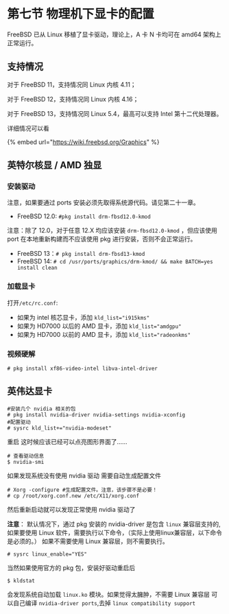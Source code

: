 # 第七节 物理机下显卡的配置

FreeBSD 已从 Linux 移植了显卡驱动，理论上，A 卡 N 卡均可在 amd64 架构上正常运行。

## 支持情况

对于 FreeBSD 11，支持情况同 Linux 内核 4.11；

对于 FreeBSD 12，支持情况同 Linux 内核 4.16；

对于 FreeBSD 13，支持情况同 Linux 5.4，最高可以支持 Intel 第十二代处理器。

详细情况可以看

{% embed url="https://wiki.freebsd.org/Graphics" %}

## 英特尔核显 / AMD 独显

### 安装驱动

注意，如果要通过 ports 安装必须先取得系统源代码。请见第二十一章。

* FreeBSD 12.0: `#pkg install drm-fbsd12.0-kmod`

注意：除了 12.0，对于任意 12.X 均应该安装 `drm-fbsd12.0-kmod` ，但应该使用 port 在本地重新构建而不应该使用 pkg 进行安装，否则不会正常运行。

* FreeBSD 13：`# pkg install drm-fbsd13-kmod`
* FreeBSD 14: `# cd /usr/ports/graphics/drm-kmod/ && make BATCH=yes install clean`&#x20;

### 加载显卡

打开`/etc/rc.conf`:

* 如果为 intel 核芯显卡，添加 `kld_list="i915kms"`
* 如果为 HD7000 以后的 AMD 显卡，添加 `kld_list="amdgpu"`
* 如果为 HD7000 以前的 AMD 显卡，添加 `kld_list="radeonkms"`

### 视频硬解

`# pkg install xf86-video-intel libva-intel-driver`

## 英伟达显卡

```
#安装几个 nvidia 相关的包
# pkg install nvidia-driver nvidia-settings nvidia-xconfig
#配置驱动
# sysrc kld_list+="nvidia-modeset"
```

重启 这时候应该已经可以点亮图形界面了……

```
# 查看驱动信息
$ nvidia-smi
```

如果发现系统没有使用 nvidia 驱动 需要自动生成配置文件

```
# Xorg -configure #生成配置文件。注意，该步骤不是必要！
# cp /root/xorg.conf.new /etc/X11/xorg.conf
```

然后重新启动就可以发现正常使用 nvidia 驱动了

**注意**： 默认情况下，通过 pkg 安装的 nvidia-driver 是包含 `linux` 兼容层支持的, 如果要使用 Linux 软件，需要执行以下命令，（实际上使用linux兼容层，以下命令是必须的。） 如果不需要使用 Linux 兼容层，则不需要执行。

```
# sysrc linux_enable="YES"
```

当然如果使用官方的 pkg 包，安装好驱动重启后

```
$ kldstat
```

会发现系统自动加载 `linux.ko` 模块。如果觉得太臃肿，不需要 Linux 兼容层 可以自己编译 `nvidia-driver ports`,去掉 `linux compatibility support`
